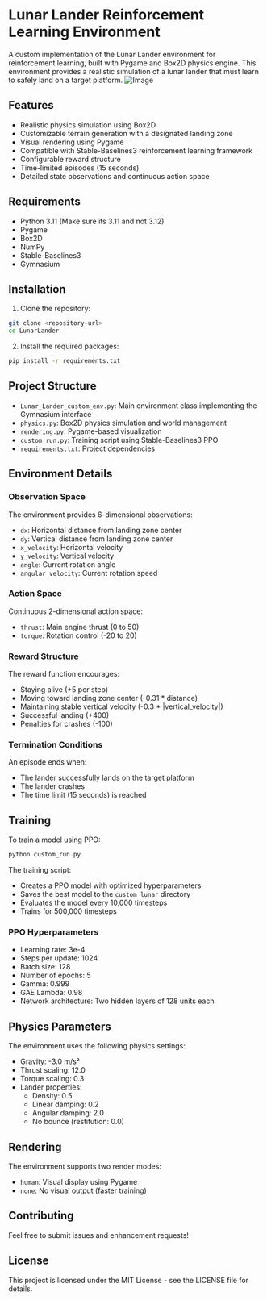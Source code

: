 # Lunar Lander Reinforcement Learning Environment

A custom implementation of the Lunar Lander environment for reinforcement learning, built with Pygame and Box2D physics engine. This environment provides a realistic simulation of a lunar lander that must learn to safely land on a target platform.
![Image](https://github.com/user-attachments/assets/9b690330-ccd3-431d-9c57-53c3dce18527)

## Features

- Realistic physics simulation using Box2D
- Customizable terrain generation with a designated landing zone
- Visual rendering using Pygame
- Compatible with Stable-Baselines3 reinforcement learning framework
- Configurable reward structure
- Time-limited episodes (15 seconds)
- Detailed state observations and continuous action space

## Requirements

- Python 3.11 (Make sure its 3.11 and not 3.12)
- Pygame
- Box2D
- NumPy
- Stable-Baselines3
- Gymnasium

## Installation

1. Clone the repository:
```bash
git clone <repository-url>
cd LunarLander
```

2. Install the required packages:
```bash
pip install -r requirements.txt
```

## Project Structure

- `Lunar_Lander_custom_env.py`: Main environment class implementing the Gymnasium interface
- `physics.py`: Box2D physics simulation and world management
- `rendering.py`: Pygame-based visualization
- `custom_run.py`: Training script using Stable-Baselines3 PPO
- `requirements.txt`: Project dependencies

## Environment Details

### Observation Space
The environment provides 6-dimensional observations:
- `dx`: Horizontal distance from landing zone center
- `dy`: Vertical distance from landing zone center
- `x_velocity`: Horizontal velocity
- `y_velocity`: Vertical velocity
- `angle`: Current rotation angle
- `angular_velocity`: Current rotation speed

### Action Space
Continuous 2-dimensional action space:
- `thrust`: Main engine thrust (0 to 50)
- `torque`: Rotation control (-20 to 20)

### Reward Structure
The reward function encourages:
- Staying alive (+5 per step)
- Moving toward landing zone center (-0.31 * distance)
- Maintaining stable vertical velocity (-0.3 * |vertical_velocity|)
- Successful landing (+400)
- Penalties for crashes (-100)

### Termination Conditions
An episode ends when:
- The lander successfully lands on the target platform
- The lander crashes
- The time limit (15 seconds) is reached

## Training

To train a model using PPO:

```bash
python custom_run.py
```

The training script:
- Creates a PPO model with optimized hyperparameters
- Saves the best model to the `custom_lunar` directory
- Evaluates the model every 10,000 timesteps
- Trains for 500,000 timesteps

### PPO Hyperparameters
- Learning rate: 3e-4
- Steps per update: 1024
- Batch size: 128
- Number of epochs: 5
- Gamma: 0.999
- GAE Lambda: 0.98
- Network architecture: Two hidden layers of 128 units each

## Physics Parameters

The environment uses the following physics settings:
- Gravity: -3.0 m/s²
- Thrust scaling: 12.0
- Torque scaling: 0.3
- Lander properties:
  - Density: 0.5
  - Linear damping: 0.2
  - Angular damping: 2.0
  - No bounce (restitution: 0.0)

## Rendering

The environment supports two render modes:
- `human`: Visual display using Pygame
- `none`: No visual output (faster training)

## Contributing

Feel free to submit issues and enhancement requests!

## License

This project is licensed under the MIT License - see the LICENSE file for details. 
